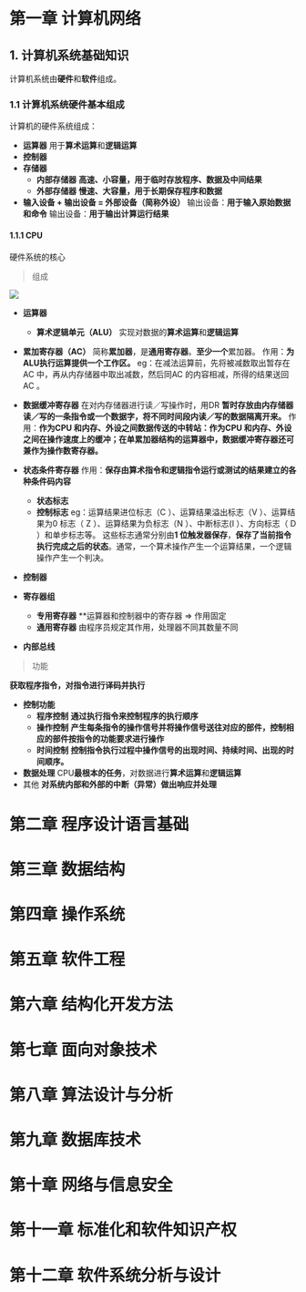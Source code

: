 
# 第一章 计算机网络
## 1. 计算机系统基础知识
计算机系统由**硬件**和**软件**组成。
### 1.1 计算机系统硬件基本组成
计算机的硬件系统组成：
* **运算器**
	用于**算术运算**和**逻辑运算**
* **控制器**
* **存储器**
	* **内部存储器**
		**高速、小容量，用于临时存放程序、数据及中间结果**
	 * **外部存储器**
		 **慢速、大容量，用于长期保存程序和数据**
* **输入设备 + 输出设备 = 外部设备（简称外设）**
	输出设备：**用于输入原始数据和命令**
	输出设备：**用于输出计算运行结果**


#### 1.1.1 CPU
硬件系统的核心
>组成

![](image-20230505231328443.jpeg)


* **运算器**
	*  **算术逻辑单元（ALU）**
		实现对数据的**算术运算**和**逻辑运算**
		
* **累加寄存器（AC）**
	简称**累加器**，是**通用寄存器**。**至少一个**累加器。
    作用：**为ALU执行运算提供一个工作区。**
    eg：在减法运算前，先将被减数取出暂存在AC 中，再从内存储器中取出减数，然后同AC 的内容相减，所得的结果送回AC 。
    
*  **数据缓冲寄存器**
	在对内存储器进行读／写操作时，用DR **暂时存放由内存储器读／写的一条指令或一个数据字，将不同时间段内读／写的数据隔离开来。**
	作用：**作为CPU 和内存、外设之间数据传送的中转站：作为CPU 和内存、外设之间在操作速度上的缓冲；在单累加器结构的运算器中，数据缓冲寄存器还可兼作为操作数寄存器。**
	
* **状态条件寄存器**
	作用：**保存由算术指令和逻辑指令运行或测试的结果建立的各种条件码内容**
	* **状态标志**
	* **控制标志**
	eg：运算结果进位标志（C ）、运算结果溢出标志（V ）、运算结果为0 标志（ Z ）、运算结果为负标志（N ）、中断标志(I ）、方向标志（ D ）和单步标志等。
	这些标志通常分别由**1 位触发器保存**，**保存了当前指令执行完成之后的状态**。通常，一个算术操作产生一个运算结果，一个逻辑操作产生一个判决。
* **控制器**
* **寄存器组**
	* **专用寄存器**
		**运算器和控制器中的寄存器  => 作用固定
	* **通用寄存器**
		由程序员规定其作用，处理器不同其数量不同
* **内部总线**



>功能

**获取程序指令，对指令进行译码并执行**

* **控制功能**
	* **程序控制**
		**通过执行指令来控制程序的执行顺序**
	* **操作控制**
		**产生每条指令的操作信号并将操作信号送往对应的部件，控制相应的部件按指令的功能要求进行操作**
	* **时间控制**
		 **控制指令执行过程中操作信号的出现时间、持续时间、出现的时间顺序。**
* **数据处理**
	CPU**最根本的任务**，对数据进行**算术运算**和**逻辑运算**
* 其他
	**对系统内部和外部的中断（异常）做出响应并处理**









# 第二章 程序设计语言基础







# 第三章 数据结构







# 第四章 操作系统









# 第五章 软件工程









# 第六章 结构化开发方法













# 第七章 面向对象技术









# 第八章 算法设计与分析











# 第九章 数据库技术











# 第十章 网络与信息安全









# 第十一章 标准化和软件知识产权













# 第十二章 软件系统分析与设计











